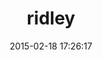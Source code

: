 ---
layout: post
title:  "ridley"
repo:   "RiotGames/ridley"
date:   2015-02-18 17:26:17
gemurl: https://github.com/RiotGames/ridley
---